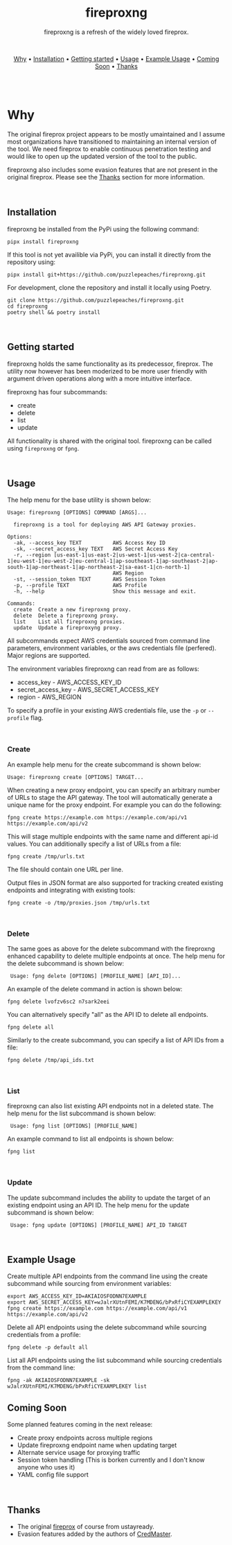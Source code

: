 <div align="center">

# fireproxng

fireproxng is a refresh of the widely loved fireprox.

<br>

[Why](#why) •
[Installation](#installation) •
[Getting started](#getting-started) •
[Usage](#usage) •
[Example Usage](#example-usage) •
[Coming Soon](#coming-soon) •
[Thanks](#thanks)

</div><br>

</div>
<br>

# Why

The original fireprox project appears to be mostly umaintained and I assume most organizations have transitioned to maintaining an internal version of the tool. We need fireprox to enable continuous penetration testing and would like to open up the updated version of the tool to the public.

fireproxng also includes some evasion features that are not present in the original fireprox. Please see the [Thanks](#thanks) section for more information.

<br>

## Installation

fireproxng be installed from the PyPi using the following command:

```
pipx install fireproxng
```

If this tool is not yet availible via PyPi, you can install it directly from the repository using:

```
pipx install git+https://github.com/puzzlepeaches/fireproxng.git
```

For development, clone the repository and install it locally using Poetry.

```
git clone https://github.com/puzzlepeaches/fireproxng.git
cd fireproxng
poetry shell && poetry install
```

<br>

## Getting started

fireproxng holds the same functionality as its predecessor, fireprox. The utility now however has been moderized to be more user friendly with argument driven operations along with a more intuitive interface.

fireproxng has four subcommands:

- create
- delete
- list
- update

All functionality is shared with the original tool. fireproxng can be called using `fireproxng` or `fpng`.

<br>

## Usage

The help menu for the base utility is shown below:

```
Usage: fireproxng [OPTIONS] COMMAND [ARGS]...

  fireproxng is a tool for deploying AWS API Gateway proxies.

Options:
  -ak, --access_key TEXT          AWS Access Key ID
  -sk, --secret_access_key TEXT   AWS Secret Access Key
  -r, --region [us-east-1|us-east-2|us-west-1|us-west-2|ca-central-1|eu-west-1|eu-west-2|eu-central-1|ap-southeast-1|ap-southeast-2|ap-south-1|ap-northeast-1|ap-northeast-2|sa-east-1|cn-north-1]
                                  AWS Region
  -st, --session_token TEXT       AWS Session Token
  -p, --profile TEXT              AWS Profile
  -h, --help                      Show this message and exit.

Commands:
  create  Create a new fireproxng proxy.
  delete  Delete a fireproxng proxy.
  list    List all fireproxng proxies.
  update  Update a fireproxyng proxy.
```

All subcommands expect AWS credentials sourced from command line parameters, environment variables, or the aws credentials file (perfered). Major regions are supported.

The environment variables fireproxng can read from are as follows:

- access_key - AWS_ACCESS_KEY_ID
- secret_access_key - AWS_SECRET_ACCESS_KEY
- region - AWS_REGION

To specify a profile in your existing AWS credentials file, use the `-p` or `--profile` flag.

<br>

### Create

An example help menu for the create subcommand is shown below:

```
Usage: fireproxng create [OPTIONS] TARGET...
```

When creating a new proxy endpoint, you can specify an arbitrary number of URLs to stage the API gateway. The tool will automatically generate a unique name for the proxy endpoint. For example you can do the following:

```
fpng create https://example.com https://example.com/api/v1 https://example.com/api/v2
```

This will stage multiple endpoints with the same name and different api-id values. You can additionally specify a list of URLs from a file:

```
fpng create /tmp/urls.txt
```

The file should contain one URL per line.

Output files in JSON format are also supported for tracking created existing endpoints and integrating with existing tools:

```
fpng create -o /tmp/proxies.json /tmp/urls.txt
```

<br>

### Delete

The same goes as above for the delete subcommand with the fireproxng enhanced capability to delete multiple endpoints at once. The help menu for the delete subcommand is shown below:

```
 Usage: fpng delete [OPTIONS] [PROFILE_NAME] [API_ID]...
```

An example of the delete command in action is shown below:

```
fpng delete lvofzv6sc2 n7sark2eei
```

You can alternatively specify "all" as the API ID to delete all endpoints.

```
fpng delete all
```

Similarly to the create subcommand, you can specify a list of API IDs from a file:

```
fpng delete /tmp/api_ids.txt
```

<br>

### List

fireproxng can also list existing API endpoints not in a deleted state. The help menu for the list subcommand is shown below:

```
 Usage: fpng list [OPTIONS] [PROFILE_NAME]
```

An example command to list all endpoints is shown below:

```
fpng list
```

<br>

### Update

The update subcommand includes the ability to update the target of an existing endpoint using an API ID. The help menu for the update subcommand is shown below:

```
 Usage: fpng update [OPTIONS] [PROFILE_NAME] API_ID TARGET
```

<br>

## Example Usage

Create multiple API endpoints from the command line using the create subcommand while sourcing from environment variables:

```
export AWS_ACCESS_KEY_ID=AKIAIOSFODNN7EXAMPLE
export AWS_SECRET_ACCESS_KEY=wJalrXUtnFEMI/K7MDENG/bPxRfiCYEXAMPLEKEY
fpng create https://example.com https://example.com/api/v1 https://example.com/api/v2
```

Delete all API endpoints using the delete subcommand while sourcing credentials from a profile:

```
fpng delete -p default all
```

List all API endpoints using the list subcommand while sourcing credentials from the command line:

```
fpng -ak AKIAIOSFODNN7EXAMPLE -sk wJalrXUtnFEMI/K7MDENG/bPxRfiCYEXAMPLEKEY list
```

## Coming Soon

Some planned features coming in the next release:

- Create proxy endpoints across multiple regions
- Update fireproxng endpoint name when updating target
- Alternate service usage for proxying traffic
- Session token handling (This is borken currently and I don't know anyone who uses it)
- YAML config file support

<br>

## Thanks

- The original [fireprox](https://github.com/ustayready/fireprox) of course from ustayready.
- Evasion features added by the authors of [CredMaster](https://github.com/knavesec/CredMaster/blob/master/fire.py).
